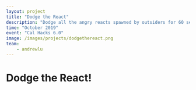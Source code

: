 ```yaml
---
layout: project
title: "Dodge the React"
description: "Dodge all the angry reacts spawned by outsiders for 60 seconds!"
time: "October 2019"
event: "Cal Hacks 6.0"
image: /images/projects/dodgethereact.png
team:
    - andrewlu
---
```


# Dodge the React!